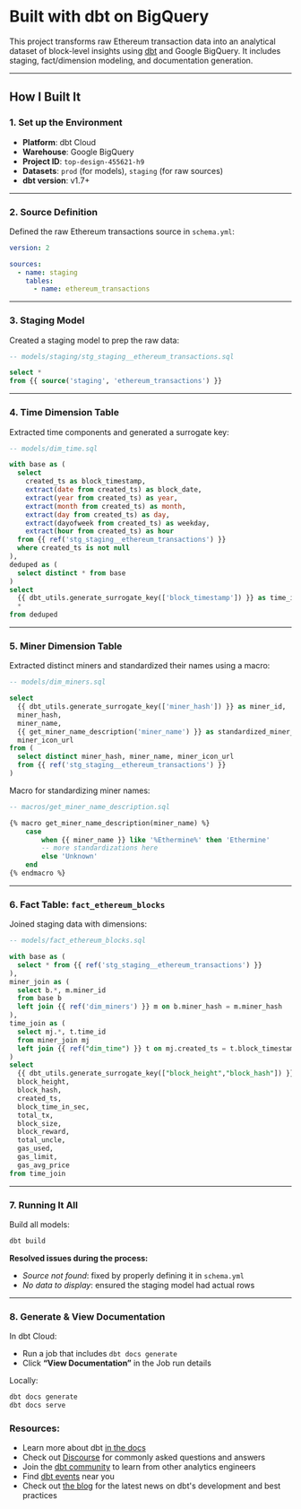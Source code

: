 
# Built with dbt on BigQuery

This project transforms raw Ethereum transaction data into an analytical dataset of block-level insights using [dbt](https://www.getdbt.com/) and Google BigQuery. It includes staging, fact/dimension modeling, and documentation generation.

---

## How I Built It

### 1. Set up the Environment
- **Platform**: dbt Cloud  
- **Warehouse**: Google BigQuery  
- **Project ID**: `top-design-455621-h9`  
- **Datasets**: `prod` (for models), `staging` (for raw sources)  
- **dbt version**: v1.7+

---

### 2. Source Definition

Defined the raw Ethereum transactions source in `schema.yml`:

```yaml
version: 2

sources:
  - name: staging  
    tables:
      - name: ethereum_transactions
```

---

### 3. Staging Model

Created a staging model to prep the raw data:

```sql
-- models/staging/stg_staging__ethereum_transactions.sql

select * 
from {{ source('staging', 'ethereum_transactions') }}
```

---

### 4. Time Dimension Table

Extracted time components and generated a surrogate key:

```sql
-- models/dim_time.sql

with base as (
  select
    created_ts as block_timestamp,
    extract(date from created_ts) as block_date,
    extract(year from created_ts) as year,
    extract(month from created_ts) as month,
    extract(day from created_ts) as day,
    extract(dayofweek from created_ts) as weekday,
    extract(hour from created_ts) as hour
  from {{ ref('stg_staging__ethereum_transactions') }}
  where created_ts is not null
),
deduped as (
  select distinct * from base
)
select
  {{ dbt_utils.generate_surrogate_key(['block_timestamp']) }} as time_id,
  *
from deduped
```

---

### 5. Miner Dimension Table

Extracted distinct miners and standardized their names using a macro:

```sql
-- models/dim_miners.sql

select
  {{ dbt_utils.generate_surrogate_key(['miner_hash']) }} as miner_id,
  miner_hash,
  miner_name,
  {{ get_miner_name_description('miner_name') }} as standardized_miner_name,
  miner_icon_url
from (
  select distinct miner_hash, miner_name, miner_icon_url
  from {{ ref('stg_staging__ethereum_transactions') }}
)
```

Macro for standardizing miner names:

```sql
-- macros/get_miner_name_description.sql

{% macro get_miner_name_description(miner_name) %}
    case
        when {{ miner_name }} like '%Ethermine%' then 'Ethermine'
        -- more standardizations here
        else 'Unknown'
    end
{% endmacro %}
```

---

### 6. Fact Table: `fact_ethereum_blocks`

Joined staging data with dimensions:

```sql
-- models/fact_ethereum_blocks.sql

with base as (
  select * from {{ ref('stg_staging__ethereum_transactions') }}
),
miner_join as (
  select b.*, m.miner_id
  from base b
  left join {{ ref('dim_miners') }} m on b.miner_hash = m.miner_hash
),
time_join as (
  select mj.*, t.time_id
  from miner_join mj
  left join {{ ref("dim_time") }} t on mj.created_ts = t.block_timestamp
)
select
  {{ dbt_utils.generate_surrogate_key(["block_height","block_hash"]) }} as block_key,
  block_height,
  block_hash,
  created_ts,
  block_time_in_sec,
  total_tx,
  block_size,
  block_reward,
  total_uncle,
  gas_used,
  gas_limit,
  gas_avg_price
from time_join
```

---

### 7. Running It All

Build all models:

```bash
dbt build
```

**Resolved issues during the process:**
- _Source not found_: fixed by properly defining it in `schema.yml`
- _No data to display_: ensured the staging model had actual rows
---

### 8. Generate & View Documentation

In dbt Cloud:
- Run a job that includes `dbt docs generate`
- Click **“View Documentation”** in the Job run details

Locally:

```bash
dbt docs generate
dbt docs serve
```

### Resources:
- Learn more about dbt [in the docs](https://docs.getdbt.com/docs/introduction)
- Check out [Discourse](https://discourse.getdbt.com/) for commonly asked questions and answers
- Join the [dbt community](https://getdbt.com/community) to learn from other analytics engineers
- Find [dbt events](https://events.getdbt.com) near you
- Check out [the blog](https://blog.getdbt.com/) for the latest news on dbt's development and best practices
